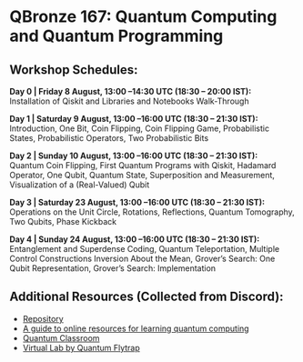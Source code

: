 # QBronze 167: Quantum Computing and Quantum Programming 

## Workshop Schedules:

**Day 0 | Friday 8 August, 13:00 –14:30 UTC (18:30 – 20:00 IST):**<br>
Installation of Qiskit and Libraries and Notebooks Walk-Through

**Day 1 | Saturday 9 August, 13:00 –16:00 UTC (18:30 – 21:30 IST):**<br>
Introduction, One Bit, Coin Flipping, Coin Flipping Game, Probabilistic States, Probabilistic Operators, Two Probabilistic Bits 

**Day 2 | Sunday 10 August, 13:00 –16:00 UTC (18:30 – 21:30 IST):**<br>
Quantum Coin Flipping, First Quantum Programs with Qiskit, Hadamard Operator, One Qubit, Quantum State, Superposition and Measurement, Visualization of a (Real-Valued) Qubit

**Day 3 | Saturday 23 August, 13:00 –16:00 UTC (18:30 – 21:30 IST):**<br>
Operations on the Unit Circle, Rotations, Reflections, Quantum Tomography, Two Qubits, Phase Kickback 

**Day 4 | Sunday 24 August, 13:00 –16:00 UTC (18:30 – 21:30 IST):**<br>
Entanglement and Superdense Coding, Quantum Teleportation, Multiple Control Constructions
Inversion About the Mean, Grover’s Search: One Qubit Representation, Grover’s Search: Implementation

## Additional Resources (Collected from Discord):

- [Repository](https://gitlab.com/qworld/bronze-qiskit)
- [A guide to online resources for learning quantum computing](https://www.nqcc.ac.uk/a-guide-to-online-resources-for-learning-quantum-computing/)
- [Quantum Classroom](https://monitsharma.github.io/)
- [Virtual Lab by Quantum Flytrap](https://lab.quantumflytrap.com/game)
